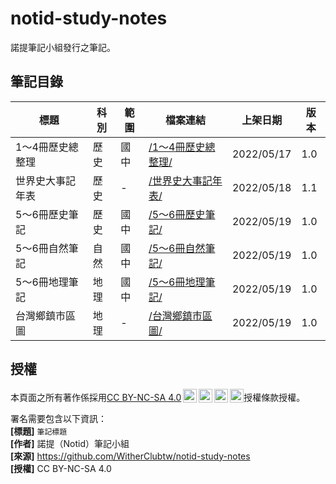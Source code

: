 # notid-study-notes

諾提筆記小組發行之筆記。

## 筆記目錄


| 標題 | 科別 | 範圍 | 檔案連結 | 上架日期 | 版本 |
| -- | -- | -- | -- | -- | -- |
| 1～4冊歷史總整理 | 歷史 | 國中 | [/1～4冊歷史總整理/](/1～4冊歷史總整理/) | 2022/05/17 | 1.0 |
| 世界史大事記年表 | 歷史 | - | [/世界史大事記年表/](/世界史大事記年表/) | 2022/05/18 | 1.1 |
| 5～6冊歷史筆記 | 歷史 | 國中 | [/5～6冊歷史筆記/](/5～6冊歷史筆記/) | 2022/05/19 | 1.0 |
| 5～6冊自然筆記 | 自然 | 國中 | [/5～6冊自然筆記/](/5～6冊自然筆記/) | 2022/05/19 | 1.0 |
| 5～6冊地理筆記 | 地理 | 國中 | [/5～6冊地理筆記/](/5～6冊地理筆記/) | 2022/05/19 | 1.0 |
| 台灣鄉鎮市區圖 | 地理 | - | [/台灣鄉鎮市區圖/](/台灣鄉鎮市區圖/) | 2022/05/19 | 1.0 |

## 授權

<p xmlns:cc="http://creativecommons.org/ns#" >本頁面之所有著作係採用<a href="http://creativecommons.org/licenses/by-nc-sa/4.0/?ref=chooser-v1" target="_blank" rel="license noopener noreferrer" style="display:inline-block;">CC BY-NC-SA 4.0<img style="height:22px!important;margin-left:3px;vertical-align:text-bottom;" src="https://mirrors.creativecommons.org/presskit/icons/cc.svg?ref=chooser-v1"><img style="height:22px!important;margin-left:3px;vertical-align:text-bottom;" src="https://mirrors.creativecommons.org/presskit/icons/by.svg?ref=chooser-v1"><img style="height:22px!important;margin-left:3px;vertical-align:text-bottom;" src="https://mirrors.creativecommons.org/presskit/icons/nc.svg?ref=chooser-v1"><img style="height:22px!important;margin-left:3px;vertical-align:text-bottom;" src="https://mirrors.creativecommons.org/presskit/icons/sa.svg?ref=chooser-v1"></a>授權條款授權。</p>

署名需要包含以下資訊：<br>
**[標題]**   `筆記標題` <br>
**[作者]**   諾提（Notid）筆記小組 <br>
**[來源]**   https://github.com/WitherClubtw/notid-study-notes <br>
**[授權]**   CC BY-NC-SA 4.0 <br>
